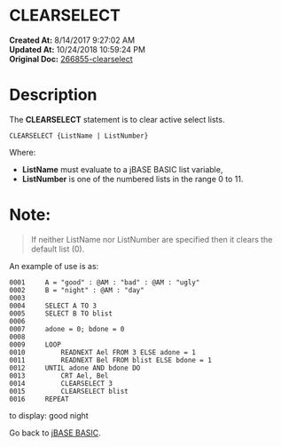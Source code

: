# CLEARSELECT

**Created At:** 8/14/2017 9:27:02 AM  
**Updated At:** 10/24/2018 10:59:24 PM  
**Original Doc:** [266855-clearselect](https://docs.jbase.com/36868-jbase-basic/266855-clearselect)  


# Description 

The **CLEARSELECT** statement is to clear active select lists.

```
CLEARSELECT {ListName | ListNumber}
```

Where:

- **ListName** must evaluate to a jBASE BASIC list variable,
- **ListNumber** is one of the numbered lists in the range 0 to 11.


# Note:


> If neither ListName nor ListNumber are specified then it clears the default list (0).


An example of use is as:

```
0001     A = "good" : @AM : "bad" : @AM : "ugly"
0002     B = "night" : @AM : "day"
0003
0004     SELECT A TO 3
0005     SELECT B TO blist
0006
0007     adone = 0; bdone = 0
0008
0009     LOOP
0010         READNEXT Ael FROM 3 ELSE adone = 1
0011         READNEXT Bel FROM blist ELSE bdone = 1
0012     UNTIL adone AND bdone DO
0013         CRT Ael, Bel
0014         CLEARSELECT 3
0015         CLEARSELECT blist
0016     REPEAT
```

to display: good night



Go back to [jBASE BASIC](./../jbase-basic-programmers-reference-guide).
